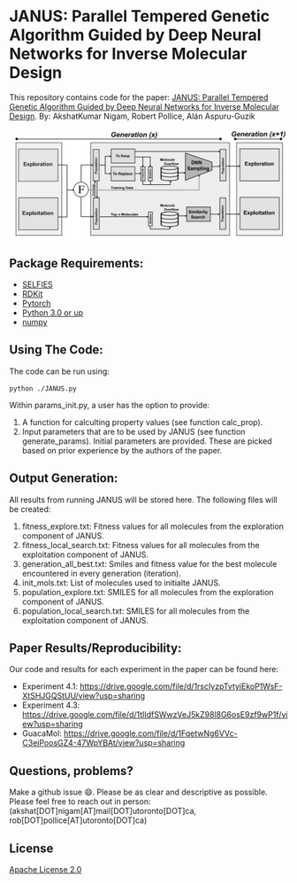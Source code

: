# JANUS: Parallel Tempered Genetic Algorithm Guided by Deep Neural Networks for Inverse Molecular Design
This repository contains code for the paper: [JANUS: Parallel Tempered Genetic Algorithm Guided by Deep Neural Networks for Inverse Molecular Design](https://arxiv.org/abs/2106.04011). 
By: AkshatKumar Nigam, Robert Pollice, Alán Aspuru-Guzik 

<img align="center" src="./aux/logo.png"/>

## Package Requirements: 
- [SELFIES](https://github.com/aspuru-guzik-group/selfies)
- [RDKit](https://www.rdkit.org/docs/Install.html)
- [Pytorch](https://pytorch.org/)
- [Python 3.0 or up](https://www.python.org/download/releases/3.0/)
- [numpy](https://pypi.org/project/numpy/)

## Using The Code: 
The code can be run using: 
```
python ./JANUS.py
```  
Within params_init.py, a user has the option to provide: 
1. A function for calculting property values (see function calc_prop). 
2. Input parameters that are to be used by JANUS (see function generate_params). Initial parameters are provided. These are picked based on prior 
   experience by the authors of the paper.

## Output Generation: 
All results from running JANUS will be stored here. 
The following files will be created: 
1. fitness_explore.txt: 
   Fitness values for all molecules from the exploration component of JANUS.    
2. fitness_local_search.txt: 
   Fitness values for all molecules from the exploitation component of JANUS. 
3. generation_all_best.txt: 
   Smiles and fitness value for the best molecule encountered in every generation (iteration). 
4. init_mols.txt: 
   List of molecules used to initialte JANUS. 
5. population_explore.txt: 
   SMILES for all molecules from the exploration component of JANUS. 
6. population_local_search.txt: 
   SMILES for all molecules from the exploitation component of JANUS. 


## Paper Results/Reproducibility: 
Our code and results for each experiment in the paper can be found here: 
* Experiment 4.1: https://drive.google.com/file/d/1rscIyzpTvtyiEkoP1WsF-XtSHJGQStUU/view?usp=sharing
* Experiment 4.3: https://drive.google.com/file/d/1tlIdfSWwzVeJ5kZ98l8G6osE9zf9wP1f/view?usp=sharing
* GuacaMol: https://drive.google.com/file/d/1FqetwNg6VVc-C3eiPoosGZ4-47WpYBAt/view?usp=sharing


## Questions, problems?
Make a github issue 😄. Please be as clear and descriptive as possible. Please feel free to reach
out in person: (akshat[DOT]nigam[AT]mail[DOT]utoronto[DOT]ca, rob[DOT]pollice[AT]utoronto[DOT]ca)

## License

[Apache License 2.0](https://choosealicense.com/licenses/apache-2.0/)
